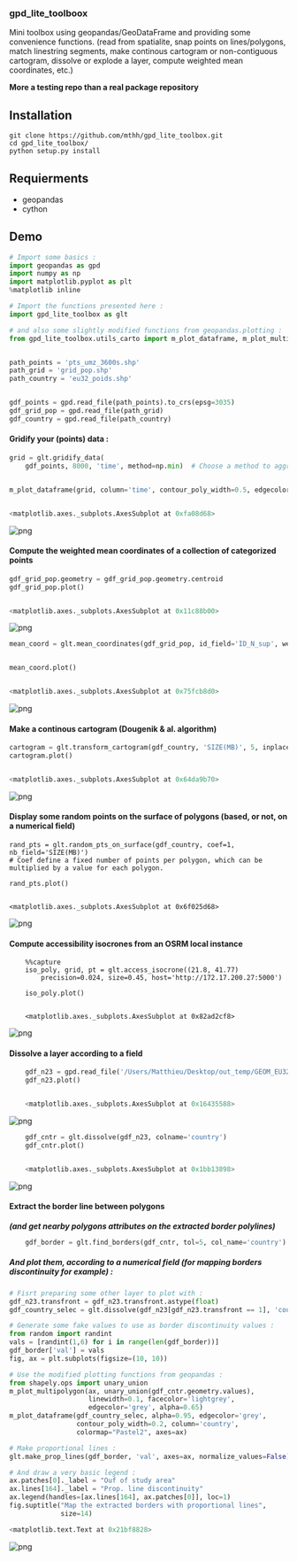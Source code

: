 ### gpd_lite_toolboox
Mini toolbox using geopandas/GeoDataFrame and providing some convenience functions. 
(read from spatialite, snap points on lines/polygons, match linestring segments, make continous cartogram or non-contiguous cartogram, dissolve or explode a layer, compute weighted mean coordinates, etc.) 

**More a testing repo than a real package repository**

Installation
------------
```shell
git clone https://github.com/mthh/gpd_lite_toolbox.git
cd gpd_lite_toolbox/
python setup.py install

```

Requierments
------------
- geopandas
- cython


Demo
----

```python
# Import some basics :
import geopandas as gpd
import numpy as np
import matplotlib.pyplot as plt
%matplotlib inline

# Import the functions presented here :
import gpd_lite_toolbox as glt

# and also some slightly modified functions from geopandas.plotting :
from gpd_lite_toolbox.utils_carto import m_plot_dataframe, m_plot_multipolygon


path_points = 'pts_umz_3600s.shp'
path_grid = 'grid_pop.shp'
path_country = 'eu32_poids.shp'


gdf_points = gpd.read_file(path_points).to_crs(epsg=3035)
gdf_grid_pop = gpd.read_file(path_grid)
gdf_country = gpd.read_file(path_country)
```
#### Gridify your (points) data :

```python
grid = glt.gridify_data(
    gdf_points, 8000, 'time', method=np.min)  # Choose a method to aggregate point values in each grid cell


m_plot_dataframe(grid, column='time', contour_poly_width=0.5, edgecolor="grey")


<matplotlib.axes._subplots.AxesSubplot at 0xfa08d68>

```
![png](misc/output_6_1.png)




#### Compute the weighted mean coordinates of a collection of categorized points

```python
gdf_grid_pop.geometry = gdf_grid_pop.geometry.centroid
gdf_grid_pop.plot()


<matplotlib.axes._subplots.AxesSubplot at 0x11c88b00>

```
![png](misc/output_9_1.png)

```python
mean_coord = glt.mean_coordinates(gdf_grid_pop, id_field='ID_N_sup', weight_field='TOT_P')


mean_coord.plot()


<matplotlib.axes._subplots.AxesSubplot at 0x75fcb8d0>

```
![png](misc/output_11_1.png)


#### Make a continous cartogram (Dougenik & al. algorithm)

```python
cartogram = glt.transform_cartogram(gdf_country, 'SIZE(MB)', 5, inplace=False)
cartogram.plot()


<matplotlib.axes._subplots.AxesSubplot at 0x64da9b70>

```
![png](misc/output_13_1.png)


#### Display some random points on the surface of polygons (based, or not, on a numerical field)

```
rand_pts = glt.random_pts_on_surface(gdf_country, coef=1, nb_field='SIZE(MB)')
# Coef define a fixed number of points per polygon, which can be multiplied by a value for each polygon.

rand_pts.plot()


<matplotlib.axes._subplots.AxesSubplot at 0x6f025d68>

```
![png](misc/output_16_1.png)


#### Compute accessibility isocrones from an OSRM local instance

```
    %%capture
    iso_poly, grid, pt = glt.access_isocrone((21.8, 41.77)
        precision=0.024, size=0.45, host='http://172.17.200.27:5000')

    iso_poly.plot()


    <matplotlib.axes._subplots.AxesSubplot at 0x82ad2cf8>

```
![png](misc/output_19_1.png)

#### Dissolve a layer according to a field

```python
    gdf_n23 = gpd.read_file('/Users/Matthieu/Desktop/out_temp/GEOM_EU32_N23_generalise.shp')
    gdf_n23.plot()


    <matplotlib.axes._subplots.AxesSubplot at 0x16435588>

```
![png](misc/output_21_1.png)

```python
    gdf_cntr = glt.dissolve(gdf_n23, colname='country')
    gdf_cntr.plot()


    <matplotlib.axes._subplots.AxesSubplot at 0x1bb13898>

```
![png](misc/output_22_1.png)


#### Extract the border line between polygons
**_(and get nearby polygons attributes on the extracted border polylines)_**

```python
    gdf_border = glt.find_borders(gdf_cntr, tol=5, col_name='country')
```
##### And plot them, according to a numerical field (for mapping borders discontinuity for example) : 

```python
# Fisrt preparing some other layer to plot with : 
gdf_n23.transfront = gdf_n23.transfront.astype(float)
gdf_country_selec = glt.dissolve(gdf_n23[gdf_n23.transfront == 1], 'country')

# Generate some fake values to use as border discontinuity values :
from random import randint
vals = [randint(1,6) for i in range(len(gdf_border))]
gdf_border['val'] = vals
fig, ax = plt.subplots(figsize=(10, 10))

# Use the modified plotting functions from geopandas :
from shapely.ops import unary_union
m_plot_multipolygon(ax, unary_union(gdf_cntr.geometry.values),
                    linewidth=0.1, facecolor='lightgrey',
                    edgecolor='grey', alpha=0.65)
m_plot_dataframe(gdf_country_selec, alpha=0.95, edgecolor='grey',
                 contour_poly_width=0.2, column='country',
                 colormap="Pastel2", axes=ax)

# Make proportional lines :
glt.make_prop_lines(gdf_border, 'val', axes=ax, normalize_values=False)

# And draw a very basic legend :
ax.patches[0]._label = "Ouf of study area"
ax.lines[164]._label = "Prop. line discontinuity"
ax.legend(handles=[ax.lines[164], ax.patches[0]], loc=1)
fig.suptitle("Map the extracted borders with proportional lines",
             size=14)

<matplotlib.text.Text at 0x21bf8828>
```

![png](misc/output_26_1.png)

